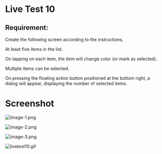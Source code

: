 # Live Test 10
## Requirement:
Create the following screen according to the instructions,

At least five items in the list.

On tapping on each item, the item will change color (or mark as selected).

Multiple items can be selected.

On pressing the floating action button positioned at the bottom right, a dialog will appear, displaying the number of selected items.

# Screenshot
![Image-1.png](Screenshot%2FImage-1.png)

![image-2.png](Screenshot%2Fimage-2.png)

![image-3.png](Screenshot%2Fimage-3.png)

![livetest10.gif](Screenshot%2Flivetest10.gif)

